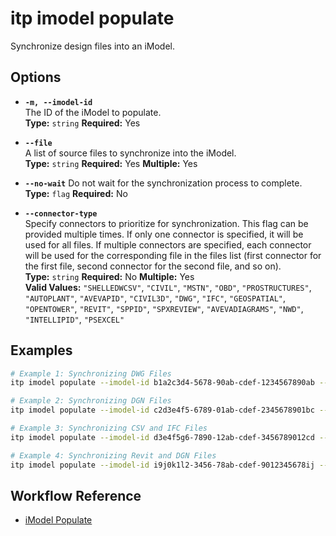 # itp imodel populate

Synchronize design files into an iModel.

## Options

- **`-m, --imodel-id`**  
  The ID of the iModel to populate.  
  **Type:** `string` **Required:** Yes

- **`--file`**  
  A list of source files to synchronize into the iModel.  
  **Type:** `string`  **Required:** Yes **Multiple:** Yes

- **`--no-wait`**
  Do not wait for the synchronization process to complete.  
  **Type:** `flag` **Required:** No

- **`--connector-type`**  
  Specify connectors to prioritize for synchronization. This flag can be provided multiple times. If only one connector is specified, it will be used for all files. If multiple connectors are specified, each connector will be used for the corresponding file in the files list (first connector for the first file, second connector for the second file, and so on).  
  **Type:** `string` **Required:** No  **Multiple:** Yes  
  **Valid Values:** `"SHELLEDWCSV"`, `"CIVIL"`, `"MSTN"`, `"OBD"`, `"PROSTRUCTURES"`, `"AUTOPLANT"`, `"AVEVAPID"`, `"CIVIL3D"`, `"DWG"`, `"IFC"`, `"GEOSPATIAL"`, `"OPENTOWER"`, `"REVIT"`, `"SPPID"`, `"SPXREVIEW"`, `"AVEVADIAGRAMS"`, `"NWD"`, `"INTELLIPID"`, `"PSEXCEL"`

## Examples

```bash
# Example 1: Synchronizing DWG Files
itp imodel populate --imodel-id b1a2c3d4-5678-90ab-cdef-1234567890ab --file file1.dwg --connector-type DWG --file file2.dwg --connector-type DWG

# Example 2: Synchronizing DGN Files
itp imodel populate --imodel-id c2d3e4f5-6789-01ab-cdef-2345678901bc --file site1.dgn --connector-type CIVIL --file structure2.dgn --connector-type CIVIL

# Example 3: Synchronizing CSV and IFC Files
itp imodel populate --imodel-id d3e4f5g6-7890-12ab-cdef-3456789012cd --file data1.csv --file data2.csv --file model.ifc

# Example 4: Synchronizing Revit and DGN Files
itp imodel populate --imodel-id i9j0k1l2-3456-78ab-cdef-9012345678ij --file model.rvt --file design.dgn
```

## Workflow Reference

- [iModel Populate](/docs/command-workflows/imodel-populate)
